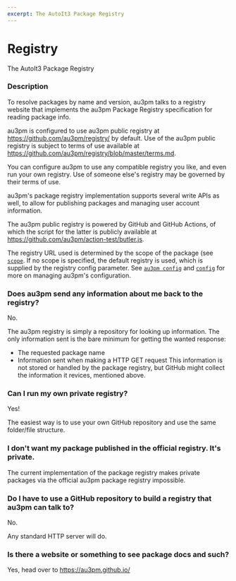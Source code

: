 ```yaml
---
excerpt: The AutoIt3 Package Registry
---
```

# Registry
The AutoIt3 Package Registry

### Description
To resolve packages by name and version, au3pm talks to a registry website that implements the au3pm Package Registry specification for reading package info.

au3pm is configured to use au3pm public registry at https://github.com/au3pm/registry/ by default. Use of the au3pm public registry is subject to terms of use available at https://github.com/au3pm/registry/blob/master/terms.md.

You can configure au3pm to use any compatible registry you like, and even run your own registry. Use of someone else's registry may be governed by their terms of use.

au3pm's package registry implementation supports several write APIs as well, to allow for publishing packages and managing user account information.

The au3pm public registry is powered by GitHub and GitHub Actions, of which the script for the latter is publicly available at https://github.com/au3pm/action-test/butler.js.

The registry URL used is determined by the scope of the package (see [`scope`](scope.md). If no scope is specified, the default registry is used, which is supplied by the registry config parameter. See [`au3pm config`](..\cli-commands\config.md) and [`config`](config.md) for more on managing au3pm's configuration.

### Does au3pm send any information about me back to the registry?
No.

The au3pm registry is simply a repository for looking up information.
The only information sent is the bare minimum for getting the wanted response:
- The requested package name
- Information sent when making a HTTP GET request
This information is not stored or handled by the package registry, but GitHub might collect the information it revices, mentioned above.

### Can I run my own private registry?
Yes!

The easiest way is to use your own GitHub repository and use the same folder/file structure.

### I don't want my package published in the official registry. It's private.
The current implementation of the package registry makes private packages via the official au3pm package registry impossible.

### Do I have to use a GitHub repository to build a registry that au3pm can talk to?
No.

Any standard HTTP server will do.

### Is there a website or something to see package docs and such?
Yes, head over to https://au3pm.github.io/
